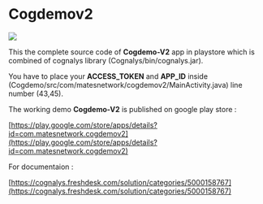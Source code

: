 # Cogdemov2

![](https://raw.githubusercontent.com/cognalys/Cogdemov2/master/cogdemo.gif)



This the complete source code of **Cogdemo-V2** app in playstore which is combined of cognalys library (Cognalys/bin/cognalys.jar).

You have to place your **ACCESS_TOKEN** and **APP_ID** inside (Cogdemo/src/com/matesnetwork/cogdemov2/MainActivity.java) line number (43,45).

The working demo **Cogdemo-V2** is published on google play store :

[https://play.google.com/store/apps/details?id=com.matesnetwork.cogdemov2](https://play.google.com/store/apps/details?id=com.matesnetwork.cogdemov2)


For documentaion :


[https://cognalys.freshdesk.com/solution/categories/5000158767](https://cognalys.freshdesk.com/solution/categories/5000158767)


